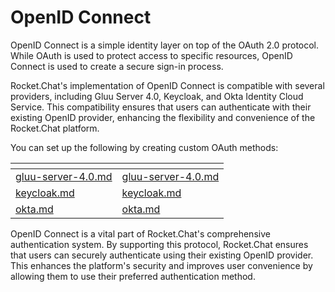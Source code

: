 # OpenID Connect

OpenID Connect is a simple identity layer on top of the OAuth 2.0 protocol. While OAuth is used to protect access to specific resources, OpenID Connect is used to create a secure sign-in process.

Rocket.Chat's implementation of OpenID Connect is compatible with several providers, including Gluu Server 4.0, Keycloak, and Okta Identity Cloud Service. This compatibility ensures that users can authenticate with their existing OpenID provider, enhancing the flexibility and convenience of the Rocket.Chat platform.&#x20;

You can set up the following by creating custom OAuth methods:

<table data-view="cards"><thead><tr><th data-type="content-ref"></th><th data-hidden data-card-target data-type="content-ref"></th></tr></thead><tbody><tr><td><a href="gluu-server-4.0.md">gluu-server-4.0.md</a></td><td><a href="gluu-server-4.0.md">gluu-server-4.0.md</a></td></tr><tr><td><a href="keycloak.md">keycloak.md</a></td><td><a href="keycloak.md">keycloak.md</a></td></tr><tr><td><a href="okta.md">okta.md</a></td><td><a href="okta.md">okta.md</a></td></tr></tbody></table>

OpenID Connect is a vital part of Rocket.Chat's comprehensive authentication system. By supporting this protocol, Rocket.Chat ensures that users can securely authenticate using their existing OpenID provider. This enhances the platform's security and improves user convenience by allowing them to use their preferred authentication method.
